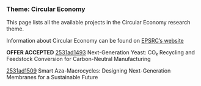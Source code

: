 ### Theme: Circular Economy

This page lists all the available projects in the Circular Economy research theme.

Information about Circular Economy can be found on [EPSRC’s website](https://www.ukri.org/what-we-offer/browse-our-areas-of-investment-and-support/circular-economy-theme/)

**OFFER ACCEPTED** [2531ad1493](../projects/2531ad1493.md) Next-Generation Yeast: CO₂ Recycling and Feedstock Conversion for Carbon-Neutral Manufacturing

[2531ad1509](../projects/2531ad1509.md) Smart Aza-Macrocycles: Designing Next-Generation Membranes for a Sustainable Future

